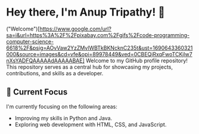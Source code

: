 # Hey there, I'm Anup Tripathy! 👋
("Welcome")[https://www.google.com/url?sa=i&url=https%3A%2F%2Fpixabay.com%2Fgifs%2Fcode-programming-computer-science-6618%2F&psig=AOvVaw2YzZMvlWBTkBKNcknC235t&ust=1690643360321000&source=images&cd=vfe&opi=89978449&ved=0CBEQjRxqFwoTCKjlw7nXsYADFQAAAAAdAAAAABAE]
Welcome to my GitHub profile repository! This repository serves as a central hub for showcasing my projects, contributions, and skills as a developer.
## 🔭 Current Focus

I'm currently focusing on the following areas:

- Improving my skills in Python and Java.
- Exploring web development with HTML, CSS, and JavaScript.



